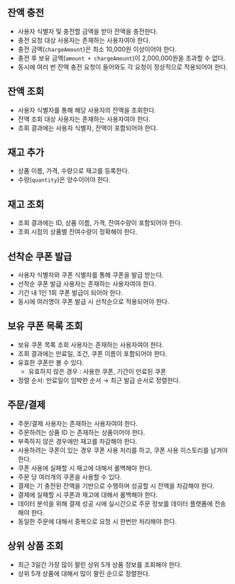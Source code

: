 ## 잔액 충전

- 사용자 식별자 및 충전할 금액을 받아 잔액을 충전한다.
- 충전 요청 대상 사용자는 존재하는 사용자여야 한다.
- 충전 금액(`chargeAmount`)은 최소 10,000원 이상이어야 한다.
- 충전 후 보유 금액(`amount + chargeAmount`)이 2,000,000원을 초과할 수 없다.
- 동시에 여러 번 잔액 충전 요청이 들어와도 각 요청이 정상적으로 적용되어야 한다.

## 잔액 조회

- 사용자 식별자를 통해 해당 사용자의 잔액을 조회한다.
- 잔액 조회 대상 사용자는 존재하는 사용자여야 한다.
- 조회 결과에는 사용자 식별자, 잔액이 포함되어야 한다.

## 재고 추가

- 상품 이름, 가격, 수량으로 재고를 등록한다.
- 수량(`quantity`)은 양수이어야 한다.

## 재고 조회

- 조회 결과에는 ID, 상품 이름, 가격, 잔여수량이 포함되어야 한다.
- 조회 시점의 상품별 잔여수량이 정확해야 한다.

## 선착순 쿠폰 발급

- 사용자 식별자와 쿠폰 식별자를 통해 쿠폰을 발급 받는다.
- 선착순 쿠폰 발급 사용자는 존재하는 사용자여야 한다.
- 기간 내 1인 1회 쿠폰 발급이 되어야 한다.
- 동시에 여러명이 쿠폰 발급 시 선착순으로 적용되어야 한다.

## 보유 쿠폰 목록 조회

- 보유 쿠폰 목록 조회 사용자는 존재하는 사용자여야 한다.
- 조회 결과에는 만료일, 조건, 쿠폰 이름이 포함되어야 한다.
- 유효한 쿠폰만 볼 수 있다.
  - 유효하지 않은 경우 : 사용한 쿠폰, 기간이 만료된 쿠폰
- 정렬 순서: 만료일이 임박한 순서 → 최근 발급 순서로 정렬한다.

## 주문/결제

- 주문/결제 사용자는 존재하는 사용자여야 한다.
- 주문하려는 상품 ID 는 존재하는 상품이어야 한다.
- 부족하지 않은 경우에만 재고를 차감해야 한다.
- 사용하려는 쿠폰이 있는 경우 쿠폰 사용 처리를 하고, 쿠폰 사용 히스토리를 남겨야 한다.
- 쿠폰 사용에 실패할 시 재고에 대해서 롤백해야 한다.
- 주문 당 여러개의 쿠폰을 사용할 수 있다.
- 결제는 기 충전된 잔액을 기반으로 수행하며 성공할 시 잔액을 차감해야 한다.
- 결제에 실패할 시 쿠폰과 재고에 대해서 롤백해야 한다.
- 데이터 분석을 위해 결제 성공 시에 실시간으로 주문 정보를 데이터 플랫폼에 전송해야 한다.
- 동일한 주문에 대해서 중복으로 요청 시 한번만 처리해야 한다.

## 상위 상품 조회

- 최근 3일간 가장 많이 팔린 상위 5개 상품 정보를 조회해야 한다.
- 상위 5개 상품에 대해서 많이 팔린 순으로 정렬한다.
